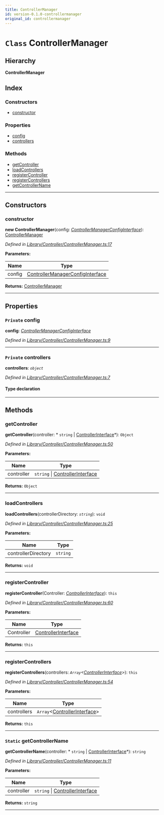 ```yaml
---
title: ControllerManager
id: version-0.1.0-controllermanager
original_id: controllermanager
---
```


# `Class` ControllerManager

## Hierarchy

**ControllerManager**

## Index

### Constructors

* [constructor](controllermanager#constructor)

### Properties

* [config](controllermanager#config)
* [controllers](controllermanager#controllers)

### Methods

* [getController](controllermanager#getcontroller)
* [loadControllers](controllermanager#loadcontrollers)
* [registerController](controllermanager#registercontroller)
* [registerControllers](controllermanager#registercontrollers)
* [getControllerName](controllermanager#getcontrollername)

---

## Constructors

<a id="constructor"></a>

###  constructor

**new ControllerManager**(config: *[ControllerManagerConfigInterface](../interfaces/controllermanagerconfiginterface)*): [ControllerManager](controllermanager)

*Defined in [Library/Controller/ControllerManager.ts:17](https://github.com/SpoonX/stix/blob/60b6862/src/Library/Controller/ControllerManager.ts#L17)*

**Parameters:**

| Name | Type |
| ------ | ------ |
| config | [ControllerManagerConfigInterface](../interfaces/controllermanagerconfiginterface) |

**Returns:** [ControllerManager](controllermanager)

___

## Properties

<a id="config"></a>

### `Private` config

**config**: *[ControllerManagerConfigInterface](../interfaces/controllermanagerconfiginterface)*

*Defined in [Library/Controller/ControllerManager.ts:9](https://github.com/SpoonX/stix/blob/60b6862/src/Library/Controller/ControllerManager.ts#L9)*

___
<a id="controllers"></a>

### `Private` controllers

**controllers**: *`object`*

*Defined in [Library/Controller/ControllerManager.ts:7](https://github.com/SpoonX/stix/blob/60b6862/src/Library/Controller/ControllerManager.ts#L7)*

#### Type declaration

[controllerName: `string`]: `Object`

___

## Methods

<a id="getcontroller"></a>

###  getController

**getController**(controller: * `string` &#124; [ControllerInterface](../interfaces/controllerinterface)*): `Object`

*Defined in [Library/Controller/ControllerManager.ts:50](https://github.com/SpoonX/stix/blob/60b6862/src/Library/Controller/ControllerManager.ts#L50)*

**Parameters:**

| Name | Type |
| ------ | ------ |
| controller |  `string` &#124; [ControllerInterface](../interfaces/controllerinterface)|

**Returns:** `Object`

___
<a id="loadcontrollers"></a>

###  loadControllers

**loadControllers**(controllerDirectory: *`string`*): `void`

*Defined in [Library/Controller/ControllerManager.ts:25](https://github.com/SpoonX/stix/blob/60b6862/src/Library/Controller/ControllerManager.ts#L25)*

**Parameters:**

| Name | Type |
| ------ | ------ |
| controllerDirectory | `string` |

**Returns:** `void`

___
<a id="registercontroller"></a>

###  registerController

**registerController**(Controller: *[ControllerInterface](../interfaces/controllerinterface)*): `this`

*Defined in [Library/Controller/ControllerManager.ts:60](https://github.com/SpoonX/stix/blob/60b6862/src/Library/Controller/ControllerManager.ts#L60)*

**Parameters:**

| Name | Type |
| ------ | ------ |
| Controller | [ControllerInterface](../interfaces/controllerinterface) |

**Returns:** `this`

___
<a id="registercontrollers"></a>

###  registerControllers

**registerControllers**(controllers: *`Array`<[ControllerInterface](../interfaces/controllerinterface)>*): `this`

*Defined in [Library/Controller/ControllerManager.ts:54](https://github.com/SpoonX/stix/blob/60b6862/src/Library/Controller/ControllerManager.ts#L54)*

**Parameters:**

| Name | Type |
| ------ | ------ |
| controllers | `Array`<[ControllerInterface](../interfaces/controllerinterface)> |

**Returns:** `this`

___
<a id="getcontrollername"></a>

### `Static` getControllerName

**getControllerName**(controller: * `string` &#124; [ControllerInterface](../interfaces/controllerinterface)*): `string`

*Defined in [Library/Controller/ControllerManager.ts:11](https://github.com/SpoonX/stix/blob/60b6862/src/Library/Controller/ControllerManager.ts#L11)*

**Parameters:**

| Name | Type |
| ------ | ------ |
| controller |  `string` &#124; [ControllerInterface](../interfaces/controllerinterface)|

**Returns:** `string`

___

